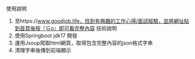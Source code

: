 使用說明
1. 至https://www.goodjob.life，找到有興趣的工作心得/面試經驗，並將網址貼到首頁後按『Ｇo』即可看完整內容
技術說明
1. 使用Springboot jdk17 開發
2. 運用Jsoup爬取html網頁，取得包含完整內容的json格式字串
3. 清理字串後傳到前端顯示
